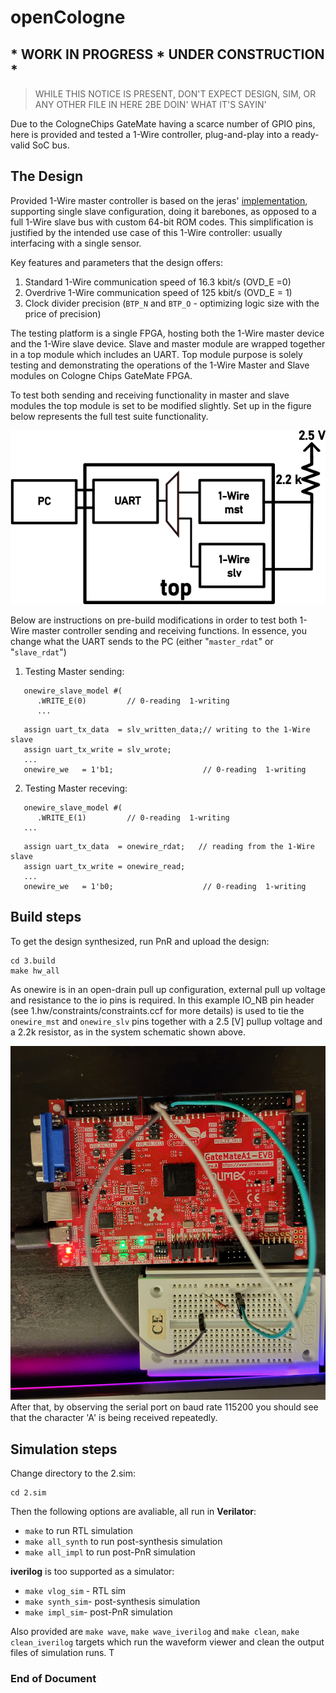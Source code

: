 # openCologne
## * WORK IN PROGRESS * UNDER CONSTRUCTION *
> WHILE THIS NOTICE IS PRESENT, DON'T EXPECT DESIGN, SIM, OR ANY OTHER FILE IN HERE 2BE DOIN' WHAT IT'S SAYIN'

Due to the CologneChips GateMate having a scarce number of GPIO pins, here is provided and tested a 1-Wire controller, plug-and-play into a ready-valid SoC bus. 
## The Design
Provided 1-Wire master controller is based on the jeras' [implementation](https://github.com/jeras/sockit_owm), supporting single slave configuration, doing it barebones, as opposed to a full 1-Wire slave bus with custom 64-bit ROM codes. This simplification is justified by the intended use case of this 1-Wire controller: usually interfacing with a single sensor. 

Key features and parameters that the design offers:

1. Standard 1-Wire communication speed of 16.3 kbit/s (OVD_E =0)
2. Overdrive 1-Wire communication speed of 125 kbit/s (OVD_E = 1)
3. Clock divider precision (`BTP_N` and `BTP_O` - optimizing logic size with the price of precision)

The testing platform is a single FPGA, hosting both the 1-Wire master device and the 1-Wire slave device. Slave and master module are wrapped together in a top module which includes an UART. Top module purpose is solely testing and demonstrating the operations of the 1-Wire Master and Slave modules on Cologne Chips GateMate FPGA. 

To test both sending and receiving functionality in master and slave modules the top module is set to be modified slightly. Set up in the figure below represents the full test suite functionality. 

![](0.doc/test_1wr.png)

Below are instructions on pre-build modifications in order to test both 1-Wire master controller sending and receiving functions. In essence, you change what the UART sends to the PC (either "`master_rdat`" or "`slave_rdat`")
1. Testing Master sending:
```
   onewire_slave_model #(
      .WRITE_E(0)         // 0-reading  1-writing
      ...
```
```
   assign uart_tx_data  = slv_written_data;// writing to the 1-Wire slave
   assign uart_tx_write = slv_wrote;
   ...
   onewire_we   = 1'b1;                    // 0-reading  1-writing
```
2. Testing Master receving:
```
   onewire_slave_model #(
      .WRITE_E(1)         // 0-reading  1-writing
   ...
```
```
   assign uart_tx_data  = onewire_rdat;   // reading from the 1-Wire slave
   assign uart_tx_write = onewire_read;
   ...
   onewire_we   = 1'b0;                    // 0-reading  1-writing
```
## Build steps
To get the design synthesized, run PnR and upload the design:
```
cd 3.build
make hw_all
```
As onewire is in an open-drain pull up configuration, external pull up voltage and resistance to the io pins is required. In this example IO_NB pin header (see 1.hw/constraints/constraints.ccf for more details) is used to tie the `onewire_mst` and `onewire_slv` pins together with a 2.5 [V] pullup voltage and a 2.2k resistor, as in the system schematic shown above. 

![Alt text](0.doc/owr.jpg)
After that, by observing the serial port on baud rate 115200 you should see that the character 'A' is being received repeatedly.
## Simulation steps
Change directory to the 2.sim:
```
cd 2.sim
```
Then the following options are avaliable, all run in **Verilator**:
- `make`  to run RTL simulation
- `make all_synth` to run post-synthesis simulation
- `make all_impl` to run post-PnR simulation

**iverilog** is too supported as a simulator:
- `make vlog_sim` - RTL sim
- `make synth_sim`- post-synthesis simulation
- `make impl_sim`- post-PnR simulation

Also provided are `make wave`, `make wave_iverilog` and `make clean`, `make clean_iverilog` targets which run the waveform viewer and clean the output files of simulation runs.
T
**<h3>  End of Document </h3>** 


[def]: drawing.svg